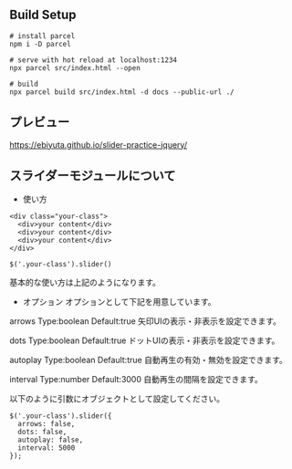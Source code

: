 ## Build Setup
```
# install parcel
npm i -D parcel

# serve with hot reload at localhost:1234
npx parcel src/index.html --open

# build
npx parcel build src/index.html -d docs --public-url ./
```

## プレビュー
https://ebiyuta.github.io/slider-practice-jquery/

## スライダーモジュールについて
- 使い方

```
<div class="your-class">
  <div>your content</div>
  <div>your content</div>
  <div>your content</div>
</div>
```

```
$('.your-class').slider()
```

基本的な使い方は上記のようになります。

- オプション
オプションとして下記を用意しています。

arrows
Type:boolean
Default:true
矢印UIの表示・非表示を設定できます。

dots
Type:boolean
Default:true
ドットUIの表示・非表示を設定できます。

autoplay
Type:boolean
Default:true
自動再生の有効・無効を設定できます。

interval
Type:number
Default:3000
自動再生の間隔を設定できます。

以下のように引数にオブジェクトとして設定してください。
```
$('.your-class').slider({
  arrows: false,
  dots: false,
  autoplay: false,
  interval: 5000
});
```